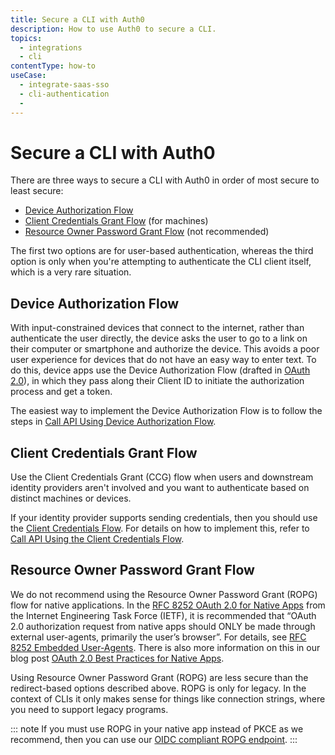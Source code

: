 ```yaml
---
title: Secure a CLI with Auth0
description: How to use Auth0 to secure a CLI.
topics:
  - integrations
  - cli
contentType: how-to
useCase: 
  - integrate-saas-sso
  - cli-authentication
  - 
---
```


# Secure a CLI with Auth0

There are three ways to secure a CLI with Auth0 in order of most secure to least secure:

* [Device Authorization Flow](/flows/concepts/device-auth)
* [Client Credentials Grant Flow](#client-credentials-grant-flow) (for machines)
* [Resource Owner Password Grant Flow](#resource-owner-password-grant-flow) (not recommended)

The first two options are for user-based authentication, whereas the third option is only when you're attempting to authenticate the CLI client itself, which is a very rare situation.

## Device Authorization Flow

With input-constrained devices that connect to the internet, rather than authenticate the user directly, the device asks the user to go to a link on their computer or smartphone and authorize the device. This avoids a poor user experience for devices that do not have an easy way to enter text. To do this, device apps use the Device Authorization Flow (drafted in [OAuth 2.0](https://tools.ietf.org/html/draft-ietf-oauth-device-flow-15)), in which they pass along their Client ID to initiate the authorization process and get a token.

The easiest way to implement the Device Authorization Flow is to follow the steps in [Call API Using Device Authorization Flow](/flows/guides/device-auth/call-api-device-auth).

## Client Credentials Grant Flow

Use the Client Credentials Grant (CCG) flow when users and downstream identity providers aren't involved and you want to authenticate based on distinct machines or devices.

If your identity provider supports sending credentials, then you should use the [Client Credentials Flow](/flows/concepts/client-credentials). For details on how to implement this, refer to [Call API Using the Client Credentials Flow](/flows/guides/client-credentials/call-api-client-credentials).

## Resource Owner Password Grant Flow

We do not recommend using the Resource Owner Password Grant (ROPG) flow for native applications. In the [RFC 8252 OAuth 2.0 for Native Apps](https://tools.ietf.org/html/rfc8252) from the Internet Engineering Task Force (IETF), it is recommended that “OAuth 2.0 authorization request from native apps should ONLY be made through external user-agents, primarily the user’s browser”. For details, see [RFC 8252 Embedded User-Agents](https://tools.ietf.org/html/rfc8252#section-8.12). There is also more information on this in our blog post [OAuth 2.0 Best Practices for Native Apps](https://auth0.com/blog/oauth-2-best-practices-for-native-apps/).

Using Resource Owner Password Grant (ROPG) are less secure than the redirect-based options described above. ROPG is only for legacy. In the context of CLIs it only makes sense for things like connection strings, where you need to support legacy programs.

::: note
If you must use ROPG in your native app instead of PKCE as we recommend, then you can use our [OIDC compliant ROPG endpoint](/api/authentication#resource-owner-password).
:::